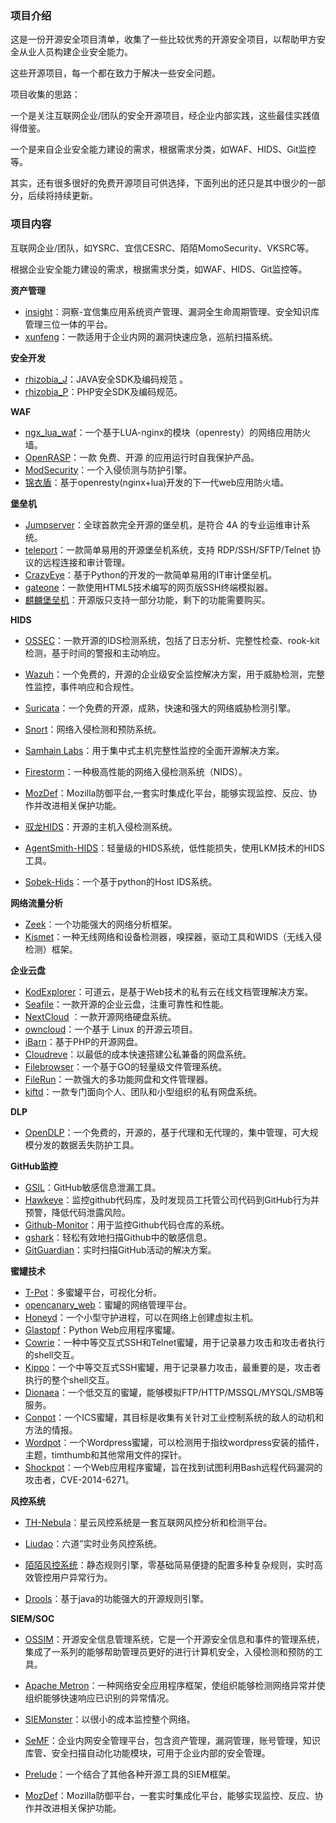 ### 项目介绍

这是一份开源安全项目清单，收集了一些比较优秀的开源安全项目，以帮助甲方安全从业人员构建企业安全能力。

这些开源项目，每一个都在致力于解决一些安全问题。

项目收集的思路：

一个是关注互联网企业/团队的安全开源项目，经企业内部实践，这些最佳实践值得借鉴。

一个是来自企业安全能力建设的需求，根据需求分类，如WAF、HIDS、Git监控等。

其实，还有很多很好的免费开源项目可供选择，下面列出的还只是其中很少的一部分，后续将持续更新。

### 项目内容

互联网企业/团队，如YSRC、宜信CESRC、陌陌MomoSecurity、VKSRC等。

根据企业安全能力建设的需求，根据需求分类，如WAF、HIDS、Git监控等。

**资产管理**
- [insight](https://github.com/creditease-sec/insight)：洞察-宜信集应用系统资产管理、漏洞全生命周期管理、安全知识库管理三位一体的平台。
- [xunfeng](https://github.com/ysrc/xunfeng)：一款适用于企业内网的漏洞快速应急，巡航扫描系统。

**安全开发**
- [rhizobia_J](https://github.com/momosecurity/rhizobia_J)：JAVA安全SDK及编码规范 。
- [rhizobia_P](https://github.com/momosecurity/rhizobia_P)：PHP安全SDK及编码规范。

**WAF**

- [ngx_lua_waf](https://github.com/loveshell/ngx_lua_waf)：一个基于LUA-nginx的模块（openresty）的网络应用防火墙。
- [OpenRASP](https://rasp.baidu.com)：一款 免费、开源 的应用运行时自我保护产品。
- [ModSecurity](http://www.modsecurity.org/)：一个入侵侦测与防护引擎。
- [锦衣盾](http://www.jxwaf.com)：基于openresty(nginx+lua)开发的下一代web应用防火墙。

**堡垒机**

- [Jumpserver](https://github.com/jumpserver/jumpserver)：全球首款完全开源的堡垒机，是符合 4A 的专业运维审计系统。
- [teleport](https://tp4a.com/)：一款简单易用的开源堡垒机系统，支持 RDP/SSH/SFTP/Telnet 协议的远程连接和审计管理。
- [CrazyEye](https://github.com/triaquae/CrazyEye)：基于Python的开发的一款简单易用的IT审计堡垒机。
- [gateone](https://github.com/liftoff/GateOne)：一款使用HTML5技术编写的网页版SSH终端模拟器。
- [麒麟堡垒机](https://www.tosec.com.cn/)：开源版只支持一部分功能，剩下的功能需要购买。

**HIDS**
- [OSSEC](https://www.ossec.net)：一款开源的IDS检测系统，包括了日志分析、完整性检查、rook-kit检测，基于时间的警报和主动响应。
- [Wazuh](http://wazuh.com)：一个免费的，开源的企业级安全监控解决方案，用于威胁检测，完整性监控，事件响应和合规性。
- [Suricata](https://suricata-ids.org)：一个免费的开源，成熟，快速和强大的网络威胁检测引擎。
- [Snort](https://www.snort.org)：网络入侵检测和预防系统。
- [Samhain Labs](https://www.la-samhna.de/)：用于集中式主机完整性监控的全面开源解决方案。

- [Firestorm](http://www.scaramanga.co.uk/firestorm/)：一种极高性能的网络入侵检测系统（NIDS）。

- [MozDef](https://github.com/mozilla/MozDef)：Mozilla防御平台,一套实时集成化平台，能够实现监控、反应、协作并改进相关保护功能。
- [驭龙HIDS](https://github.com/ysrc/yulong-hids)：开源的主机入侵检测系统。
- [AgentSmith-HIDS](https://github.com/DianrongSecurity/AgentSmith-HIDS)：轻量级的HIDS系统，低性能损失，使用LKM技术的HIDS工具。

- [Sobek-Hids](http://www.codeforge.cn/article/331327)：一个基于python的Host IDS系统。

**网络流量分析**
- [Zeek](https://www.zeek.org)：一个功能强大的网络分析框架。
- [Kismet](https://www.kismetwireless.net/)：一种无线网络和设备检测器，嗅探器，驱动工具和WIDS（无线入侵检测）框架。

**企业云盘**

- [KodExplorer](https://kodcloud.com/)：可道云，是基于Web技术的私有云在线文档管理解决方案。
- [Seafile](https://www.seafile.com/home/)：一款开源的企业云盘，注重可靠性和性能。
- [NextCloud](https://nextcloud.com/) ：一款开源网络硬盘系统。
- [owncloud](https://owncloud.com/products/)：一个基于 Linux 的开源云项目。
- [iBarn](http://www.godeye.org/code/ibarn)：基于PHP的开源网盘。
- [Cloudreve](http://cloudreve.org/)：以最低的成本快速搭建公私兼备的网盘系统。
- [Filebrowser](https://github.com/filebrowser/filebrowser/releases/latest)：一个基于GO的轻量级文件管理系统。
- [FileRun](https://filerun.com/)：一款强大的多功能网盘和文件管理器。
- [kiftd](https://github.com/KOHGYLW/kiftd)：一款专门面向个人、团队和小型组织的私有网盘系统。

**DLP**

- [OpenDLP](https://code.google.com/archive/p/opendlp/)：一个免费的，开源的，基于代理和无代理的，集中管理，可大规模分发的数据丢失防护工具。

**GitHub监控**

- [GSIL](https://github.com/FeeiCN/GSIL)：GitHub敏感信息泄漏工具。
- [Hawkeye](https://github.com/0xbug/Hawkeye)：监控github代码库，及时发现员工托管公司代码到GitHub行为并预警，降低代码泄露风险。
- [Github-Monitor](https://github.com/VKSRC/Github-Monitor)：用于监控Github代码仓库的系统。
- [gshark](https://github.com/neal1991/gshark)：轻松有效地扫描Github中的敏感信息。
- [GitGuardian](https://www.gitguardian.com/)：实时扫描GitHub活动的解决方案。

**蜜罐技术**

- [T-Pot](https://github.com/dtag-dev-sec/tpotce/)：多蜜罐平台，可视化分析。
- [opencanary_web](https://github.com/p1r06u3/opencanary_web)：蜜罐的网络管理平台。
- [Honeyd](http://www.honeyd.org/)：一个小型守护进程，可以在网络上创建虚拟主机。
- [Glastopf](https://github.com/mushorg/glastopf)：Python Web应用程序蜜罐。
- [Cowrie](https://github.com/cowrie/cowrie)：一种中等交互式SSH和Telnet蜜罐，用于记录暴力攻击和攻击者执行的shell交互。
- [Kippo](https://github.com/desaster/kippo)：一个中等交互式SSH蜜罐，用于记录暴力攻击，最重要的是，攻击者执行的整个shell交互。
- [Dionaea](https://github.com/DinoTools/dionaea)：一个低交互的蜜罐，能够模拟FTP/HTTP/MSSQL/MYSQL/SMB等服务。
- [Conpot](https://github.com/mushorg/conpot)：一个ICS蜜罐，其目标是收集有关针对工业控制系统的敌人的动机和方法的情报。
- [Wordpot](https://github.com/gbrindisi/wordpot)：一个Wordpress蜜罐，可以检测用于指纹wordpress安装的插件，主题，timthumb和其他常用文件的探针。
- [Shockpot](https://github.com/threatstream/shockpot)：一个Web应用程序蜜罐，旨在找到试图利用Bash远程代码漏洞的攻击者，CVE-2014-6271。

**风控系统**

- [TH-Nebula](https://github.com/threathunterX/nebula)：星云风控系统是一套互联网风控分析和检测平台。

- [Liudao](https://github.com/ysrc/Liudao)：六道”实时业务风控系统。

- [陌陌风控系统](https://github.com/momosecurity/aswan)：静态规则引擎，零基础简易便捷的配置多种复杂规则，实时高效管控用户异常行为。

- [Drools](https://www.drools.org)：基于java的功能强大的开源规则引擎。

**SIEM/SOC**
- [OSSIM](https://www.alienvault.com/products/ossim)：开源安全信息管理系统，它是一个开源安全信息和事件的管理系统，集成了一系列的能够帮助管理员更好的进行计算机安全，入侵检测和预防的工具。

- [Apache Metron](https://github.com/apache/metron)：一种网络安全应用程序框架，使组织能够检测网络异常并使组织能够快速响应已识别的异常情况。

- [SIEMonster](https://siemonster.com/)：以很小的成本监控整个网络。

- [SeMF](https://gitee.com/gy071089/SecurityManageFramwork)：企业内网安全管理平台，包含资产管理，漏洞管理，账号管理，知识库管、安全扫描自动化功能模块，可用于企业内部的安全管理。

- [Prelude](https://www.prelude-siem.org/)：一个结合了其他各种开源工具的SIEM框架。

- [MozDef](https://github.com/jeffbryner/MozDef)：Mozilla防御平台，一套实时集成化平台，能够实现监控、反应、协作并改进相关保护功能。